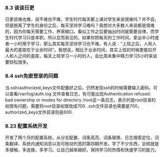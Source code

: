 ### 8.3 谈谈日更
日更说难也难，说不难也不难，学生时代每天都上课对学生来说很难吗？并不会。但是脱离了学生的身份之后，每天坚持学习难吗？我想对大多数人来说都是很难的，因为你每天需要工作，养家糊口。看似工作之后要抽出时间就需要自律，而学生时代学习只是本职。所以显而易见的，如果你把每天的工作时间，拿出半小时或者一小时用于学习，那么其实每天坚持学习也不难。有人说：“上班之后，人和人最大的差距在于业余时间”。我想说，相比于业余时间，其实上班的时候更能拉开人和人之间的差距，每天上班学习一小时的人，会比周末集中精力学习5小时来说要轻松很多。

### 8.4 ssh免密登录的问题
当.ssh/authorized_keys文件配置好之后，仍然发现ssh的时候需要输入密码，可以查看/var/log/auth.log 文件查看日志，有可能出现Authentication refused: bad ownership or modes for directory /root这一条日志，表示的是root目录的权限有问题，需要将root目录权限改成700.  .ssh文件目录也需要是700，authorized_keys文件目录则是600.

### 8.23 配置系统开发
开发了两个月的配置系统，从分支配置、词条高亮、词条替换、日志搜索定位、词条翻译、系统内通知消息以及可拖动列宽的第四期开发。学了不少东西，总结就是多接触，多连接，多学习。让自己越来越好。保持学习的热情和快速学习的能力。